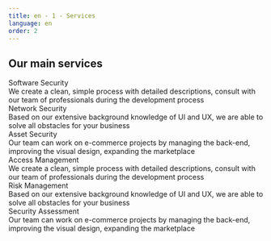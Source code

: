 ```yaml
---
title: en - 1 - Services
language: en
order: 2
---
```

<a id="services"></a>
<div class="title-block center"><h2>Our main services</h2></div>

<div class="content-wrapper">
<div class="content-block">
<div class="services-list center">

<div class="serv">
<div class="serv-icon"><i class="bi bi-code fa-3x"></i></div>
<div class="serv-title">Software Security</div>
<div class="serv-text">We create a clean, simple process with detailed descriptions, consult with our team of professionals during the development process</div>
</div>

<div class="serv">
<div class="serv-icon"><i class="bi bi-hdd-network fa-3x"></i></div>
<div class="serv-title">Network Security</div>
<div class="serv-text">Based on our extensive background knowledge of UI and UX, we are able to solve all obstacles for your business</div>
</div>

<div class="serv">
<div class="serv-icon"><i class="fa fa-television fa-3x"></i></div>
<div class="serv-title">Asset Security</div>
<div class="serv-text">Our team can work on e-commerce projects by managing the back-end, improving the visual design, expanding the marketplace</div>
</div>

<div class="serv">
<div class="serv-icon"><i class="bi bi-person-bounding-box fa-3x"></i></div>
<div class="serv-title">Access Management</div>
<div class="serv-text">We create a clean, simple process with detailed descriptions, consult with our team of professionals during the development process</div>
</div>

<div class="serv">
<div class="serv-icon"><i class="bi bi-clipboard2-check fa-3x"></i></div>
<div class="serv-title">Risk Management</div>
<div class="serv-text">Based on our extensive background knowledge of UI and UX, we are able to solve all obstacles for your business</div>
</div>

<div class="serv">
<div class="serv-icon"><i class="fa fa-television fa-3x"></i></div>
<div class="serv-title">Security Assessment</div>
<div class="serv-text">Our team can work on e-commerce projects by managing the back-end, improving the visual design, expanding the marketplace</div>
</div>


</div>
</div>
</div>